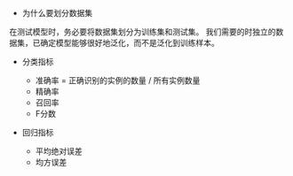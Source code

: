 - 为什么要划分数据集

在测试模型时，务必要将数据集划分为训练集和测试集。
我们需要的时独立的数据集，已确定模型能够很好地泛化，而不是泛化到训练样本。

- 分类指标
    - 准确率 = 正确识别的实例的数量 / 所有实例数量
    - 精确率
    - 召回率
    - F分数

- 回归指标
    - 平均绝对误差 
    - 均方误差
    

